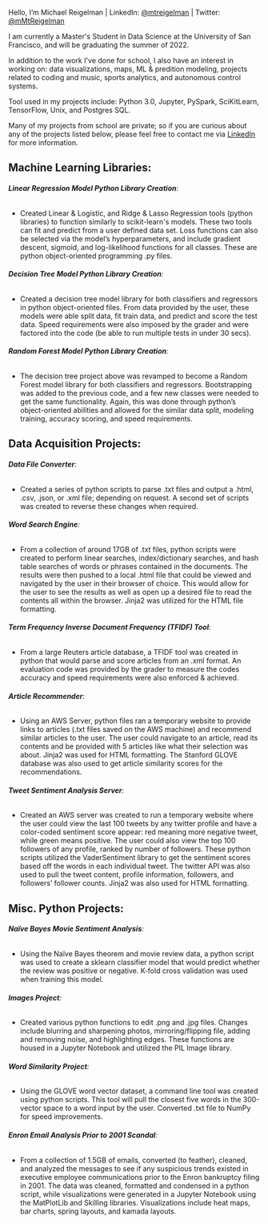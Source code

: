 Hello, I’m Michael Reigelman | LinkedIn: [@mtreigelman](https://www.linkedin.com/in/mtreigelman/) | Twitter: [@mMtReigelman](https://twitter.com/MtReigelman)

I am currently a Master's Student in Data Science at the University of San Francisco, and will be graduating the summer of 2022. 

In addition to the work I've done for school, I also have an interest in working on:  data visualizations, maps, ML & predition modeling, projects related to coding and music, sports analytics, and autonomous control systems. 

Tool used in my projects include: Python 3.0, Jupyter, PySpark, SciKitLearn, TensorFlow, Unix, and Postgres SQL.

Many of my projects from school are private; so if you are curious about any of the projects listed below, please feel free to contact me via [LinkedIn](https://www.linkedin.com/in/mtreigelman/) for more information. 

## Machine Learning Libraries:  

###### **Linear Regression Model Python Library Creation**:  

- Created Linear & Logistic, and Ridge & Lasso Regression tools (python libraries) to function similarly to scikit-learn's models. These two tools can fit and predict from a user defined data set. Loss functions can also be selected via the model’s hyperparameters, and include gradient descent, sigmoid, and log-likelihood functions for all classes. These are python object-oriented programming .py files.  

 

###### **Decision Tree Model Python Library Creation**: 

- Created a decision tree model library for both classifiers and regressors in python object-oriented files. From data provided by the user, these models were able split data, fit train data, and predict and score the test data. Speed requirements were also imposed by the grader and were factored into the code (be able to run multiple tests in under 30 secs).  

 

###### **Random Forest Model Python Library Creation**:  

- The decision tree project above was revamped to become a Random Forest model library for both classifiers and regressors. Bootstrapping was added to the previous code, and a few new classes were needed to get the same functionality. Again, this was done through python’s object-oriented abilities and allowed for the similar data split, modeling training, accuracy scoring, and speed requirements.  

 

## Data Acquisition Projects: 

###### **Data File Converter**: 

- Created a series of python scripts to parse .txt files and output a .html, .csv, .json, or .xml file; depending on request. A second set of scripts was created to reverse these changes when required.  

 

###### **Word Search Engine**:  

- From a collection of around 17GB of .txt files, python scripts were created to perform linear searches, index/dictionary searches, and hash table searches of words or phrases contained in the documents. The results were then pushed to a local .html file that could be viewed and navigated by the user in their browser of choice. This would allow for the user to see the results as well as open up a desired file to read the contents all within the browser. Jinja2 was utilized for the HTML file formatting.  

 

###### **Term Frequency Inverse Document Frequency (TFIDF) Tool**: 

- From a large Reuters article database, a TFIDF tool was created in python that would parse and score articles from an .xml format. An evaluation code was provided by the grader to measure the codes accuracy and speed requirements were also enforced & achieved.  

 

###### **Article Recommender**:  

- Using an AWS Server, python files ran a temporary website to provide links to articles (.txt files saved on the AWS machine) and recommend similar articles to the user. The user could navigate to an article, read its contents and be provided with 5 articles like what their selection was about. Jinja2 was used for HTML formatting. The Stanford GLOVE database was also used to get article similarity scores for the recommendations.  

 

###### **Tweet Sentiment Analysis Server**:  

- Created an AWS server was created to run a temporary website where the user could view the last 100 tweets by any twitter profile and have a color-coded sentiment score appear: red meaning more negative tweet, while green means positive. The user could also view the top 100 followers of any profile, ranked by number of followers. These python scripts utilized the VaderSentiment library to get the sentiment scores based off the words in each individual tweet. The twitter API was also used to pull the tweet content, profile information, followers, and followers’ follower counts. Jinja2 was also used for HTML formatting.  


## Misc. Python Projects: 

###### **Naïve Bayes Movie Sentiment Analysis**:  

- Using the Naïve Bayes theorem and movie review data, a python script was used to create a sklearn classifier model that would predict whether the review was positive or negative. K-fold cross validation was used when training this model.  



###### **Images Project**:  

- Created various python functions to edit .png and .jpg files. Changes include blurring and sharpening photos, mirroring/flipping file, adding and removing noise, and highlighting edges. These functions are housed in a Jupyter Notebook and utilized the PIL Image library.  

 

###### **Word Similarity Project**:  

- Using the GLOVE word vector dataset, a command line tool was created using python scripts. This tool will pull the closest five words in the 300-vector space to a word input by the user. Converted .txt file to NumPy for speed improvements.  

 

###### **Enron Email Analysis Prior to 2001 Scandal**: 

- From a collection of 1.5GB of emails, converted (to feather), cleaned, and analyzed the messages to see if any suspicious trends existed in executive employee communications prior to the Enron bankruptcy filing in 2001. The data was cleaned, formatted and condensed in a python script, while visualizations were generated in a Jupyter Notebook using the MatPlotLib and Skilling libraries. Visualizations include heat maps, bar charts, spring layouts, and kamada layouts.  

<!---
mtreigelman/mtreigelman is a ✨ special ✨ repository because its `README.md` (this file) appears on your GitHub profile.
You can click the Preview link to take a look at your changes.
--->
